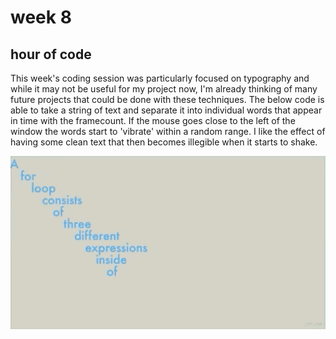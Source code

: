 # week 8



## hour of code

This week's coding session was particularly focused on typography and while it may not be useful for my project now, I'm already thinking of many future projects that could be done with these techniques. The below code is able to take a string of text and separate it into individual words that appear in time with the framecount. If the mouse goes close to the left of the window the words start to 'vibrate' within a random range. I like the effect of having some clean text that then becomes illegible when it starts to shake.

<img src="wk9gif.gif" width="750" />
